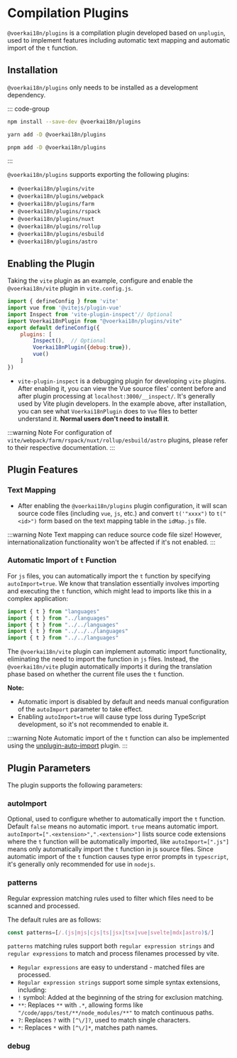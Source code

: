 # Compilation Plugins

`@voerkai18n/plugins` is a compilation plugin developed based on `unplugin`, used to implement features including automatic text mapping and automatic import of the `t` function.

## Installation

`@voerkai18n/plugins` only needs to be installed as a development dependency.

::: code-group

```bash [npm]
npm install --save-dev @voerkai18n/plugins
```
```bash [yarn]
yarn add -D @voerkai18n/plugins
```
```bash [pnpm]
pnpm add -D @voerkai18n/plugins
```
:::

`@voerkai18n/plugins` supports exporting the following plugins:
- `@voerkai18n/plugins/vite`  
- `@voerkai18n/plugins/webpack` 
- `@voerkai18n/plugins/farm` 
- `@voerkai18n/plugins/rspack` 
- `@voerkai18n/plugins/nuxt` 
- `@voerkai18n/plugins/rollup` 
- `@voerkai18n/plugins/esbuild` 
- `@voerkai18n/plugins/astro` 

## Enabling the Plugin

Taking the `vite` plugin as an example, configure and enable the `@voerkai18n/vite` plugin in `vite.config.js`.

```javascript
import { defineConfig } from 'vite'
import vue from '@vitejs/plugin-vue'
import Inspect from 'vite-plugin-inspect'// Optional
import Voerkai18nPlugin from "@voerkai18n/plugins/vite"
export default defineConfig({
    plugins: [
        Inspect(),  // Optional
        Voerkai18nPlugin({debug:true}),
        vue()
    ]
})
```

- `vite-plugin-inspect` is a debugging plugin for developing `vite` plugins. After enabling it, you can view the Vue source files' content before and after plugin processing at `localhost:3000/__inspect/`. It's generally used by Vite plugin developers. In the example above, after installation, you can see what `Voerkai18nPlugin` does to `Vue` files to better understand it. **Normal users don't need to install it**.

:::warning Note
For configuration of `vite/webpack/farm/rspack/nuxt/rollup/esbuild/astro` plugins, please refer to their respective documentation.
:::

## Plugin Features

### Text Mapping

- After enabling the `@voerkai18n/plugins` plugin configuration, it will scan source code files (including `vue`, `js`, etc.) and convert `t('"xxxx")` to `t("<id>")` form based on the text mapping table in the `idMap.js` file.

:::warning Note
Text mapping can reduce source code file size! However, internationalization functionality won't be affected if it's not enabled.
:::

### Automatic Import of `t` Function

For `js` files, you can automatically import the `t` function by specifying `autoImport=true`. We know that translation essentially involves importing and executing the `t` function, which might lead to imports like this in a complex application:

```javascript
import { t } from "languages"
import { t } from "../languages"
import { t } from "../../languages"
import { t } from "../../../languages"
import { t } from "../../languages"
```

The `@voerkai18n/vite` plugin can implement automatic import functionality, eliminating the need to import the function in `js` files. Instead, the `@voerkai18n/vite` plugin automatically imports it during the translation phase based on whether the current file uses the `t` function.

**Note:**
- Automatic import is disabled by default and needs manual configuration of the `autoImport` parameter to take effect.
- Enabling `autoImport=true` will cause type loss during TypeScript development, so it's not recommended to enable it.

:::warning Note
Automatic import of the `t` function can also be implemented using the [unplugin-auto-import](https://www.npmjs.com/package/unplugin-auto-import) plugin.
:::

## Plugin Parameters

The plugin supports the following parameters:

### autoImport

Optional, used to configure whether to automatically import the `t` function. Default `false` means no automatic import. `true` means automatic import. `autoImport=[".<extension>",".<extension>"]` lists source code extensions where the `t` function will be automatically imported, like `autoImport=[".js"]` means only automatically import the `t` function in js source files.
Since automatic import of the `t` function causes type error prompts in `typescript`, it's generally only recommended for use in `nodejs`.

### patterns

Regular expression matching rules used to filter which files need to be scanned and processed.

The default rules are as follows:

```ts
const patterns=[/.(js|mjs|cjs|ts|jsx|tsx|vue|svelte|mdx|astro)$/]
```

`patterns` matching rules support both `regular expression strings` and `regular expressions` to match and process filenames processed by vite.

- `Regular expressions` are easy to understand - matched files are processed.
- `Regular expression strings` support some simple syntax extensions, including:
- `!` symbol: Added at the beginning of the string for exclusion matching.
- `**`: Replaces `**` with `.*`, allowing forms like `"/code/apps/test/**/node_modules/**"` to match continuous paths.
- `?`: Replaces `?` with `[^\/]?`, used to match single characters.
- `*`: Replaces `*` with `[^\/]*`, matches path names.

### debug

